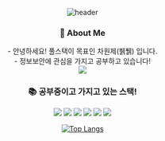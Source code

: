 <div align="center">

![header](https://capsule-render.vercel.app/api?type=Waving&color=F0EDCC&height=300&section=header&text=breakpack's%20git&fontSize=90&fontColor=02343F)

<h3 align="center">🚀 About Me</h3>
<p align="center">
- 안녕하세요! 풀스택이 목표인 차원제(뷁풹) 입니다.<br>
- 정보보안에 관심을 가지고 공부하고 있습니다!<br>
<a href="https://www.instagram.com/cantabile/"><img src="https://img.shields.io/badge/Instagram-E4405F?style=flat&logo=Instagram&logoColor=white&link=https://www.instagram.com/bowling_kyu/"/></a>
<br/>

</p>
<h3 align="center">📚 공부중이고 가지고 있는 스택!</h3>
<p align="center">
<img src="https://img.shields.io/badge/React-61DAFB?style=flat&logo=React&logoColor=white"/>
<img src="https://img.shields.io/badge/PHP-777BB4?style=flat&logo=PHP&logoColor=white"/>
<img src="https://img.shields.io/badge/JavaScript-F7DF1E?style=flat&logo=JavaScript&logoColor=white"/>
<img src="https://img.shields.io/badge/MySQL-4479A1?style=flat&logo=MySQL&logoColor=white"/>
<img src="https://img.shields.io/badge/CSS3-1572B6?style=flat&logo=CSS3&logoColor=white"/>
<img src="https://img.shields.io/badge/Python-white?style=flat&logo=Python&logoColor=#3776AB"/>

[![Top Langs](https://github-readme-stats.vercel.app/api/top-langs/?username=breakpack&langs_count=8)](https://github.com/breakpack/github-readme-stats)
</p>

</div>
